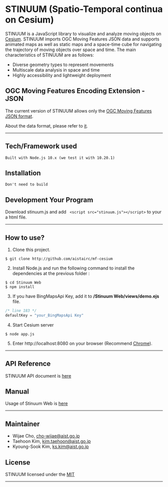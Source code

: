 # STINUUM (Spatio-Temporal continua on Cesium)

STINUUM is a JavaScript library to visualize and analyze moving objects on [Cesium](https://cesiumjs.org).
STINUUM imports OGC Moving Features JSON data and supports animated maps as well as static maps and a space-time cube for navigating the trajectory of moving objects over space and time. The main characteristics of STINUUM are as follows:
- Diverse geometry types to represent movements
- Multiscale data analysis in space and time
- Highly accessibility and lightweight deployment

## OGC Moving Features Encoding Extension - JSON
The current version of STINUUM allows only the [OGC Moving Features JSON format](https://docs.opengeospatial.org/is/19-045r3/19-045r3.html). 

About the data format, please refer to [it](https://docs.opengeospatial.org/is/19-045r3/19-045r3.html#_moving_features_json_encodings).
- - -

## Tech/Framework used

    Built with Node.js 10.x (we test it with 10.20.1)

## Installation

    Don't need to build

## Development Your Program

Download stinuum.js and add ``` <script src="stinuum.js"></script>``` to your a html file.
- - -

## How to use?

1. Clone this project.
  ```
  $ git clone http://github.com/aistairc/mf-cesium
  ```
2. Install Node.js and run the following command to install the dependencies at the previous folder :
  ```
  $ cd Stinuum Web
  $ npm install
  ```
3. If you have BingMapsApi Key, add it to __/Stinuum Web/views/demo.ejs__ file. 
  ```js
  /* line 183 */
  defaultKey = "your_BingMapsApi Key"
  ```
4. Start Cesium server
  ```
  $ node app.js
  ```
5. Enter http://localhost:8080 on your browser (Recommend [Chrome](https://www.google.com/intl/ko/chrome/)).
- - -

## API Reference

STINUUM API document is [here](https://github.com/aistairc/mf-cesium/wiki/API-Reference)

## Manual

Usage of Stinuum Web is [here](https://github.com/aistairc/mf-cesium/wiki/Stinuum-Web-Manual)

- - -
## Maintainer

- Wijae Cho, cho-wijae@aist.go.jp
- Taehoon Kim, kim.taehoon@aist.go.jp
- Kyoung-Sook Kim, ks.kim@aist.go.jp

## License

STINUUM licensed under the [MIT](https://github.com/aistairc/mf-cesium/blob/master/LICENSE)

- - -  
